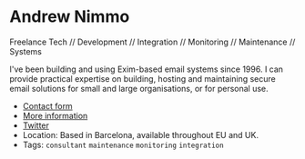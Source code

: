 # Andrew Nimmo

Freelance Tech // Development // Integration // Monitoring // Maintenance // Systems

I've been building and using Exim-based email systems since 1996. I can provide practical expertise on building, hosting and maintaining secure email solutions for small and large organisations, or for personal use.

* [Contact form](https://andrew.nimmo.dev/go/github.com/exim)
* [More information](https://andrew.nimmo.dev/custom-email-solutions-for-business/?utm_source=exim-wiki&utm_medium=link&utm_campaign=general)
* [Twitter](https://twitter.com/andrewnimmo)
* Location: Based in Barcelona, available throughout EU and UK.
* Tags: `consultant` `maintenance` `monitoring` `integration`
